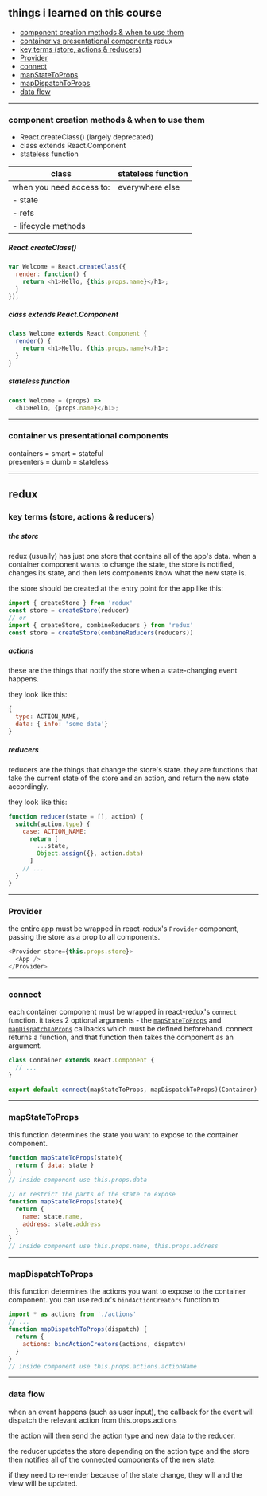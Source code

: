 ## things i learned on this course

- [component creation methods & when to use them](#component-creation-methods--when-to-use-them)
- [container vs presentational components](#container-vs-presentational-components)
redux
- [key terms (store, actions & reducers)]()
- [Provider]()
- [connect]()
- [mapStateToProps]()
- [mapDispatchToProps]()
- [data flow]()


----

### component creation methods & when to use them

- React.createClass() (largely deprecated)
- class extends React.Component
- stateless function

| class | stateless function |
|---|---|
|when you need access to: | everywhere else |
| - state |   |
| - refs  |   |
| - lifecycle methods |   |

##### React.createClass()

```js
var Welcome = React.createClass({
  render: function() {
    return <h1>Hello, {this.props.name}</h1>;
  }
});
```

##### class extends React.Component

```js
class Welcome extends React.Component {
  render() {
    return <h1>Hello, {this.props.name}</h1>;
  }
}
```

##### stateless function

```js
const Welcome = (props) =>
  <h1>Hello, {props.name}</h1>;
```

----

### container vs presentational components

containers = smart = stateful  
presenters = dumb = stateless

----

## redux

### key terms (store, actions & reducers)

##### the store

redux (usually) has just one store that contains all of the app's data. when a container component wants to change the state, the store is notified, changes its state, and then lets components know what the new state is.

the store should be created at the entry point for the app like this:

```js
import { createStore } from 'redux'
const store = createStore(reducer)
// or
import { createStore, combineReducers } from 'redux'
const store = createStore(combineReducers(reducers))
```

##### actions
these are the things that notify the store when a state-changing event happens.

they look like this:

```js
{
  type: ACTION_NAME,
  data: { info: 'some data'}
}
```

##### reducers
reducers are the things that change the store's state. they are functions that take the current state of the store and an action, and return the new state accordingly.

they look like this:

```js
function reducer(state = [], action) {
  switch(action.type) {
    case: ACTION_NAME:
      return [
        ...state,
        Object.assign({}, action.data)
      ]
    // ...
  }
}
```

----

### Provider

the entire app must be wrapped in react-redux's `Provider` component, passing the store as a prop to all components.

```js
<Provider store={this.props.store}>
  <App />
</Provider>
```

----

### connect

each container component must be wrapped in react-redux's `connect` function. it takes 2 optional arguments - the [`mapStateToProps`](#mapStateToProps) and [`mapDispatchToProps`](#mapDispatchToProps) callbacks which must be defined beforehand. connect returns a function, and that function then takes the component as an argument.

```js
class Container extends React.Component {
  // ...
}

export default connect(mapStateToProps, mapDispatchToProps)(Container)
```

----

### mapStateToProps

this function determines the state you want to expose to the container component.

```js
function mapStateToProps(state){
  return { data: state }
}
// inside component use this.props.data

// or restrict the parts of the state to expose
function mapStateToProps(state){
  return {
    name: state.name,
    address: state.address    
  }
}
// inside component use this.props.name, this.props.address
```

----

### mapDispatchToProps

this function determines the actions you want to expose to the container component. you can use redux's `bindActionCreators` function to

```js
import * as actions from './actions'
// ...
function mapDispatchToProps(dispatch) {
  return {
    actions: bindActionCreators(actions, dispatch)
  }
}
// inside component use this.props.actions.actionName
```

----

### data flow

when an event happens (such as user input), the callback for the event will dispatch the relevant action from this.props.actions

the action will then send the action type and new data to the reducer.

the reducer updates the store depending on the action type and the store then notifies all of the connected components of the new state.

if they need to re-render because of the state change, they will and the view will be updated.
